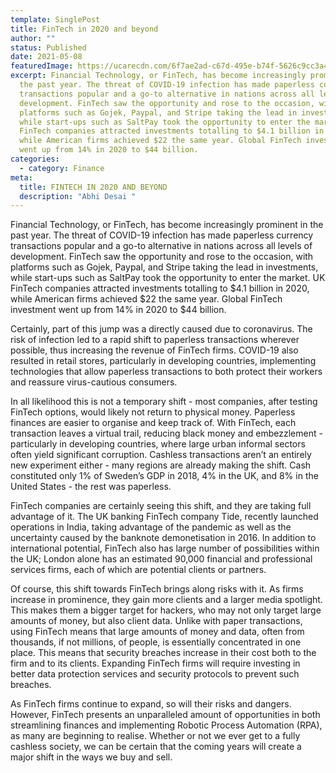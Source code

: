 ```yaml
---
template: SinglePost
title: FinTech in 2020 and beyond
author: ""
status: Published
date: 2021-05-08
featuredImage: https://ucarecdn.com/6f7ae2ad-c67d-495e-b74f-5626c9cc3a48/-/crop/820x662/0,68/-/preview/
excerpt: Financial Technology, or FinTech, has become increasingly prominent in
  the past year. The threat of COVID-19 infection has made paperless currency
  transactions popular and a go-to alternative in nations across all levels of
  development. FinTech saw the opportunity and rose to the occasion, with
  platforms such as Gojek, Paypal, and Stripe taking the lead in investments,
  while start-ups such as SaltPay took the opportunity to enter the market. UK
  FinTech companies attracted investments totalling to $4.1 billion in 2020,
  while American firms achieved $22 the same year. Global FinTech investment
  went up from 14% in 2020 to $44 billion.
categories:
  - category: Finance
meta:
  title: FINTECH IN 2020 AND BEYOND
  description: "Abhi Desai "
---
```

Financial Technology, or FinTech, has become increasingly prominent in the past year. The threat of COVID-19 infection has made paperless currency transactions popular and a go-to alternative in nations across all levels of development. FinTech saw the opportunity and rose to the occasion, with platforms such as Gojek, Paypal, and Stripe taking the lead in investments, while start-ups such as SaltPay took the opportunity to enter the market. UK FinTech companies attracted investments totalling to $4.1 billion in 2020, while American firms achieved $22 the same year. Global FinTech investment went up from 14% in 2020 to $44 billion.

Certainly, part of this jump was a directly caused due to coronavirus. The risk of infection led to a rapid shift to paperless transactions wherever possible, thus increasing the revenue of FinTech firms. COVID-19 also resulted in retail stores, particularly in developing countries, implementing technologies that allow paperless transactions to both protect their workers and reassure virus-cautious consumers.

In all likelihood this is not a temporary shift - most companies, after testing FinTech options, would likely not return to physical money. Paperless finances are easier to organise and keep track of. With FinTech, each transaction leaves a virtual trail, reducing black money and embezzlement - particularly in developing countries, where large urban informal sectors often yield significant corruption. Cashless transactions aren’t an entirely new experiment either - many regions are already making the shift. Cash constituted only 1% of Sweden’s GDP in 2018, 4% in the UK, and 8% in the United States - the rest was paperless.

FinTech companies are certainly seeing this shift, and they are taking full advantage of it. The UK banking FinTech company Tide, recently launched operations in India, taking advantage of the pandemic as well as the uncertainty caused by the banknote demonetisation in 2016. In addition to international potential, FinTech also has large number of possibilities within the UK; London alone has an estimated 90,000 financial and professional services firms, each of which are potential clients or partners.

Of course, this shift towards FinTech brings along risks with it. As firms increase in prominence, they gain more clients and a larger media spotlight. This makes them a bigger target for hackers, who may not only target large amounts of money, but also client data. Unlike with paper transactions, using FinTech means that large amounts of money and data, often from thousands, if not millions, of people, is essentially concentrated in one place. This means that security breaches increase in their cost both to the firm and to its clients. Expanding FinTech firms will require investing in better data protection services and security protocols to prevent such breaches.

As FinTech firms continue to expand, so will their risks and dangers. However, FinTech presents an unparalleled amount of opportunities in both streamlining finances and implementing Robotic Process Automation (RPA), as many are beginning to realise. Whether or not we ever get to a fully cashless society, we can be certain that the coming years will create a major shift in the ways we buy and sell.